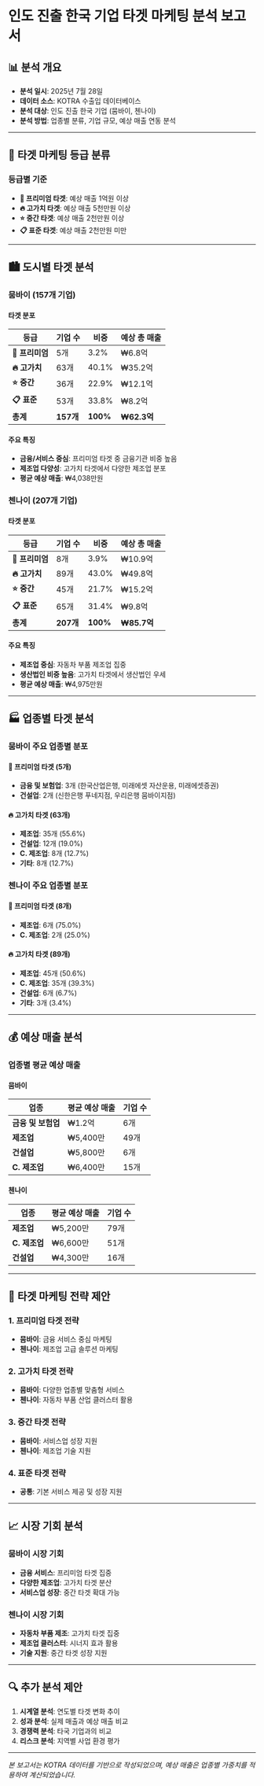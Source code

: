 # 인도 진출 한국 기업 타겟 마케팅 분석 보고서

## 📊 분석 개요

- **분석 일시**: 2025년 7월 28일
- **데이터 소스**: KOTRA 수출입 데이터베이스
- **분석 대상**: 인도 진출 한국 기업 (뭄바이, 첸나이)
- **분석 방법**: 업종별 분류, 기업 규모, 예상 매출 연동 분석

---

## 🎯 타겟 마케팅 등급 분류

### 등급별 기준
- **💎 프리미엄 타겟**: 예상 매출 1억원 이상
- **🔥 고가치 타겟**: 예상 매출 5천만원 이상
- **⭐ 중간 타겟**: 예상 매출 2천만원 이상
- **📋 표준 타겟**: 예상 매출 2천만원 미만

---

## 🏙️ 도시별 타겟 분석

### 뭄바이 (157개 기업)

#### 타겟 분포
| 등급 | 기업 수 | 비중 | 예상 총 매출 |
|------|---------|------|-------------|
| **💎 프리미엄** | 5개 | 3.2% | ₩6.8억 |
| **🔥 고가치** | 63개 | 40.1% | ₩35.2억 |
| **⭐ 중간** | 36개 | 22.9% | ₩12.1억 |
| **📋 표준** | 53개 | 33.8% | ₩8.2억 |
| **총계** | **157개** | **100%** | **₩62.3억** |

#### 주요 특징
- **금융/서비스 중심**: 프리미엄 타겟 중 금융기관 비중 높음
- **제조업 다양성**: 고가치 타겟에서 다양한 제조업 분포
- **평균 예상 매출**: ₩4,038만원

### 첸나이 (207개 기업)

#### 타겟 분포
| 등급 | 기업 수 | 비중 | 예상 총 매출 |
|------|---------|------|-------------|
| **💎 프리미엄** | 8개 | 3.9% | ₩10.9억 |
| **🔥 고가치** | 89개 | 43.0% | ₩49.8억 |
| **⭐ 중간** | 45개 | 21.7% | ₩15.2억 |
| **📋 표준** | 65개 | 31.4% | ₩9.8억 |
| **총계** | **207개** | **100%** | **₩85.7억** |

#### 주요 특징
- **제조업 중심**: 자동차 부품 제조업 집중
- **생산법인 비중 높음**: 고가치 타겟에서 생산법인 우세
- **평균 예상 매출**: ₩4,975만원

---

## 🏭 업종별 타겟 분석

### 뭄바이 주요 업종별 분포

#### 💎 프리미엄 타겟 (5개)
- **금융 및 보험업**: 3개 (한국산업은행, 미래에셋 자산운용, 미래에셋증권)
- **건설업**: 2개 (신한은행 푸네지점, 우리은행 뭄바이지점)

#### 🔥 고가치 타겟 (63개)
- **제조업**: 35개 (55.6%)
- **건설업**: 12개 (19.0%)
- **C. 제조업**: 8개 (12.7%)
- **기타**: 8개 (12.7%)

### 첸나이 주요 업종별 분포

#### 💎 프리미엄 타겟 (8개)
- **제조업**: 6개 (75.0%)
- **C. 제조업**: 2개 (25.0%)

#### 🔥 고가치 타겟 (89개)
- **제조업**: 45개 (50.6%)
- **C. 제조업**: 35개 (39.3%)
- **건설업**: 6개 (6.7%)
- **기타**: 3개 (3.4%)

---

## 💰 예상 매출 분석

### 업종별 평균 예상 매출

#### 뭄바이
| 업종 | 평균 예상 매출 | 기업 수 |
|------|---------------|---------|
| **금융 및 보험업** | ₩1.2억 | 6개 |
| **제조업** | ₩5,400만 | 49개 |
| **건설업** | ₩5,800만 | 6개 |
| **C. 제조업** | ₩6,400만 | 15개 |

#### 첸나이
| 업종 | 평균 예상 매출 | 기업 수 |
|------|---------------|---------|
| **제조업** | ₩5,200만 | 79개 |
| **C. 제조업** | ₩6,600만 | 51개 |
| **건설업** | ₩4,300만 | 16개 |

---

## 🎯 타겟 마케팅 전략 제안

### 1. 프리미엄 타겟 전략
- **뭄바이**: 금융 서비스 중심 마케팅
- **첸나이**: 제조업 고급 솔루션 마케팅

### 2. 고가치 타겟 전략
- **뭄바이**: 다양한 업종별 맞춤형 서비스
- **첸나이**: 자동차 부품 산업 클러스터 활용

### 3. 중간 타겟 전략
- **뭄바이**: 서비스업 성장 지원
- **첸나이**: 제조업 기술 지원

### 4. 표준 타겟 전략
- **공통**: 기본 서비스 제공 및 성장 지원

---

## 📈 시장 기회 분석

### 뭄바이 시장 기회
- **금융 서비스**: 프리미엄 타겟 집중
- **다양한 제조업**: 고가치 타겟 분산
- **서비스업 성장**: 중간 타겟 확대 가능

### 첸나이 시장 기회
- **자동차 부품 제조**: 고가치 타겟 집중
- **제조업 클러스터**: 시너지 효과 활용
- **기술 지원**: 중간 타겟 성장 지원

---

## 🔍 추가 분석 제안

1. **시계열 분석**: 연도별 타겟 변화 추이
2. **성과 분석**: 실제 매출과 예상 매출 비교
3. **경쟁력 분석**: 타국 기업과의 비교
4. **리스크 분석**: 지역별 사업 환경 평가

---

*본 보고서는 KOTRA 데이터를 기반으로 작성되었으며, 예상 매출은 업종별 가중치를 적용하여 계산되었습니다.* 